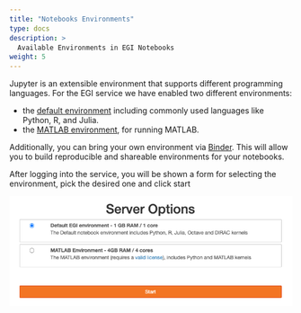 ```yaml
---
title: "Notebooks Environments"
type: docs
description: >
  Available Environments in EGI Notebooks
weight: 5
---
```


Jupyter is an extensible environment that supports different programming
languages. For the EGI service we have enabled two different environments:

- the [default environment](./default) including commonly used languages like
  Python, R, and Julia.
- the [MATLAB environment](./matlab), for running MATLAB.

Additionally, you can bring your own environment via [Binder](./binder). This
will allow you to build reproducible and shareable environments for your
notebooks.

After logging into the service, you will be shown a form for selecting the
environment, pick the desired one and click start

![environmet selection](notebooks-environments.png)

